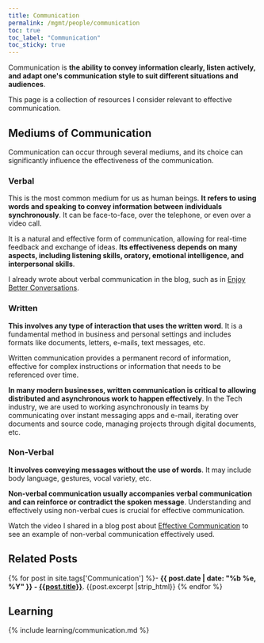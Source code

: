 ```yaml
---
title: Communication
permalink: /mgmt/people/communication
toc: true
toc_label: "Communication"
toc_sticky: true
---
```


Communication is **the ability to convey information clearly, listen actively, and adapt one's communication style to suit different situations and audiences**.

This page is a collection of resources I consider relevant to effective communication.

## Mediums of Communication

Communication can occur through several mediums, and its choice can significantly influence the effectiveness of the communication.

### Verbal

This is the most common medium for us as human beings. **It refers to using words and speaking to convey information between individuals synchronously**. It can be face-to-face, over the telephone, or even over a video call.

It is a natural and effective form of communication, allowing for real-time feedback and exchange of ideas. **Its effectiveness depends on many aspects, including listening skills, oratory, emotional intelligence, and interpersonal skills**.

I already wrote about verbal communication in the blog, such as in [Enjoy Better Conversations](/enjoy-better-conversations).

### Written

**This involves any type of interaction that uses the written word**. It is a fundamental method in business and personal settings and includes formats like documents, letters, e-mails, text messages, etc.

Written communication provides a permanent record of information, effective for complex instructions or information that needs to be referenced over time.

**In many modern businesses, written communication is critical to allowing distributed and asynchronous work to happen effectively**. In the Tech industry, we are used to working asynchronously in teams by communicating over instant messaging apps and e-mail, iterating over documents and source code, managing projects through digital documents, etc.

### Non-Verbal

**It involves conveying messages without the use of words**. It may include body language, gestures, vocal variety, etc.

**Non-verbal communication usually accompanies verbal communication and can reinforce or contradict the spoken message**. Understanding and effectively using non-verbal cues is crucial for effective communication.

Watch the video I shared in a blog post about [Effective Communication](/effective-communication) to see an example of non-verbal communication effectively used.

## Related Posts

{% for post in site.tags['Communication'] %}- <b>{{ post.date | date: "%b %e, %Y" }} - <a href="{{ site.baseurl }}{{ post.url }}">{{post.title}}</a></b>. {{post.excerpt |strip_html}}
{% endfor %}

## Learning

{% include learning/communication.md %}